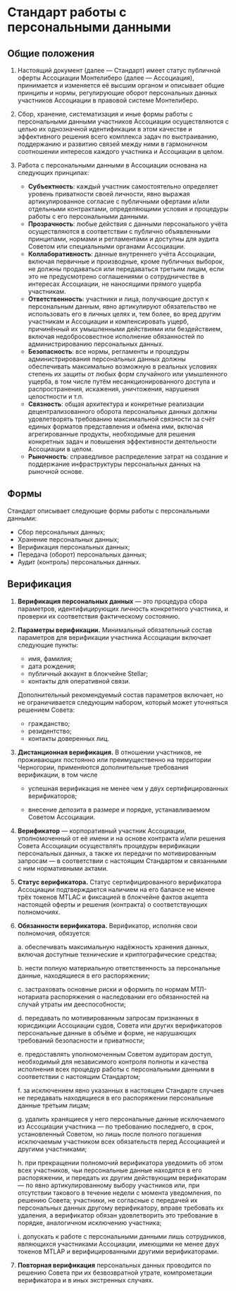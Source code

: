 Стандарт работы с персональными данными
=======================================

Общие положения
---------------

1. Настоящий документ (далее — Стандарт) имеет статус публичной оферты Ассоциации Монтелиберо (далее — Ассоциация),
   принимается и изменяется её высшим органом и описывает общие принципы и нормы, регулирующие оборот персональных
   данных участников Ассоциации в правовой системе Монтелиберо.


3. Cбор, хранение, систематизация и иные формы работы с персональными данными участников Ассоциации осуществляются с
   целью их однозначной идентификации в этом качестве и эффективного решения всего комплекса задач по выстраиванию,
   поддержанию и развитию связей между ними в гармоничном соотношении интересов каждого участника и Ассоциации в целом.


4. Работа с персональными данными в Ассоциации основана на следующих принципах:
    - **Субъектность**: каждый участник самостоятельно определяет уровень приватности своей личности, явно выражая
      артикулированное согласие с публичными офертами и/или отдельными контрактами, определяющими условия и процедуры
      работы с его персональными данными.
    - **Прозрачность**: любые действия с данными персонального учёта осуществляются в соответствии с публично
      объявленными принципами, нормами и регламентами и доступны для аудита Советом или специальными органами
      Ассоциации.
    - **Коллаборативность**: данные внутреннего учёта Ассоциации, включая первичные и производные, кроме публичных
      выборок, не должны продаваться или передаваться третьим лицам, если это не предусмотрено соглашениями о
      сотрудничестве в интересах Ассоциации, не наносящими прямого ущерба участникам.
    - **Ответственность**: участники и лица, получающие доступ к персональным данным, явно артикулируют обязательство не
      использовать его в личных целях и, тем более, во вред другим участникам и Ассоциации и компенсировать ущерб,
      причинённый их умышленными действиями или бездействием, включая недобросовестное исполнение обязанностей по
      администрированию персональных данных.
    - **Безопасность**: все нормы, регламенты и процедуры администрирования персональных данных должны обеспечивать
      максимально возможную в реальных условиях степень их защиты от любых форм случайного или умышленного ущерба, в том
      числе путём несанкционированного доступа и распространения, искажения, уничтожения, нарушения целостности и т.п.
    - **Связность**: общая архитектура и конкретные реализации децентрализованного оборота персональных данных должны
      удовлетворять требованию максимальной связности за счёт единых форматов представления и обмена ими, включая
      агрегированные продукты, необходимые для решения конкретных задач и повышения эффективности деятельности
      Ассоциации в целом.
    - **Рыночность**: справедливое распределение затрат на создание и поддержание инфраструктуры персональных данных на
      рыночной основе.

Формы
-----

Стандарт описывает следующие формы работы с персональными данными:

- Сбор персональных данных;
- Хранение персональных данных;
- Верификация персональных данных;
- Передача (оборот) персональных данных;
- Аудит (контроль) персональных данных.

Верификация
-----------

1. **Верификация персональных данных** — это процедура сбора параметров, идентифицирующих личность конкретного
   участника, и проверки их соответствия фактическому состоянию.


2. **Параметры верификации.** Минимальный обязательный состав параметров для верификации участника Ассоциации включает
   следующие пункты:
    - имя, фамилия;
    - дата рождения;
    - публичный аккаунт в блокчейне Stellar;
    - контакты для оперативной связи.

   Дополнительный рекомендуемый состав параметров включает, но не ограничивается следующим набором, который может
   уточняться решением Совета:
    - гражданство;
    - резидентство;
    - контакты доверенных лиц.


3. **Дистанционная верификация.** В отношении участников, не проживающих постоянно или преимущественно на территории
   Черногории, применяются дополнительные требования верификации, в том числе

    - успешная верификация не менее чем у двух сертифицированных верификаторов;

    - внесение депозита в размере и порядке, устанавливаемом Советом Ассоциации.

4. **Верификатор** — корпоративный участник Ассоциации, уполномоченный от её имени и на основе контракта и/или решения
   Совета Ассоциации осуществлять процедуры верификации персональных данных, а также их передачи по мотивированным
   запросам — в соответствии с настоящим Стандартом и связанными с ним нормативными актами.


5. **Статус верификатора.** Статус сертифицированного верификатора Ассоциации подтверждается наличием на его балансе не
   менее трёх токенов MTLAC и фиксацией в блокчейне фактов акцепта настоящей оферты и решения (контракта) о
   соответствующих полномочиях.


6. **Обязанности верификатора.** Верификатор, исполняя свои полномочия, обязуется:

   a. обеспечивать максимальную надёжность хранения данных, включая доступные технические и криптографические средства;

   b. нести полную материальную ответственность за персональные данные, находящиеся в его распоряжении;

   c. застраховать основные риски и оформить по нормам МТЛ-нотариата распоряжения о наследовании его обязанностей на
   случай утраты им дееспособности;

   d. передавать по мотивированным запросам признанных в юрисдикции Ассоциации судов, Совета или других верификаторов
   персональные данные в объёме и форме, не нарушающих требований безопасности и приватности;

   e. предоставлять уполномоченным Советом аудиторам доступ, необходимый для независимого контроля полноты и качества
   исполнения всех процедур работы с персональными данными в соответствии с настоящим Стандартом;

   f. за исключением явно указанных в настоящем Стандарте случаев не передавать находящиеся в его распоряжении
   персональные данные третьим лицам;

   g. удалить хранящиеся у него персональные данные исключаемого из Ассоциации участника — по требованию последнего, в
   срок, установленный Советом, но лишь после полного погашения исключаемым участником всех обязательств перед
   Ассоциацией и другими участниками;

   h. при прекращении полномочий верификатора уведомить об этом всех участников, чьи персональные данные находятся в его
   распоряжении, и передать их другим действующим верификаторам — по явно артикулированному выбору участников или, при
   отсутствии такового в течение недели с момента уведомления, по решению Совета; участники, не согласные с передачей их
   персональных данных другому верификатору, вправе требовать их удаления, а верификатор обязан удовлетворить это
   требование в порядке, аналогичном исключению участника;

   i. допускать к работе с персональными данными лишь сотрудников, являющихся участниками Ассоциации, имеющими не менее
   двух токенов MTLAP и верифицированными другими верификаторами.


7. **Повторная верификация** персональных данных проводится по решению Совета при их безвозвратной утрате, компрометации
   верификатора и в иных экстренных случаях.
